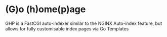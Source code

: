 # (G)o (h)ome(p)age
GHP is a FastCGI auto-indexer similar to the NGINX Auto-index
feature, but allows for fully customisable index pages via Go Templates
